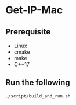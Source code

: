 # Get-IP-Mac

## Prerequisite

- Linux
- cmake
- make
- C++17

## Run the following

```
./script/build_and_run.sh
```